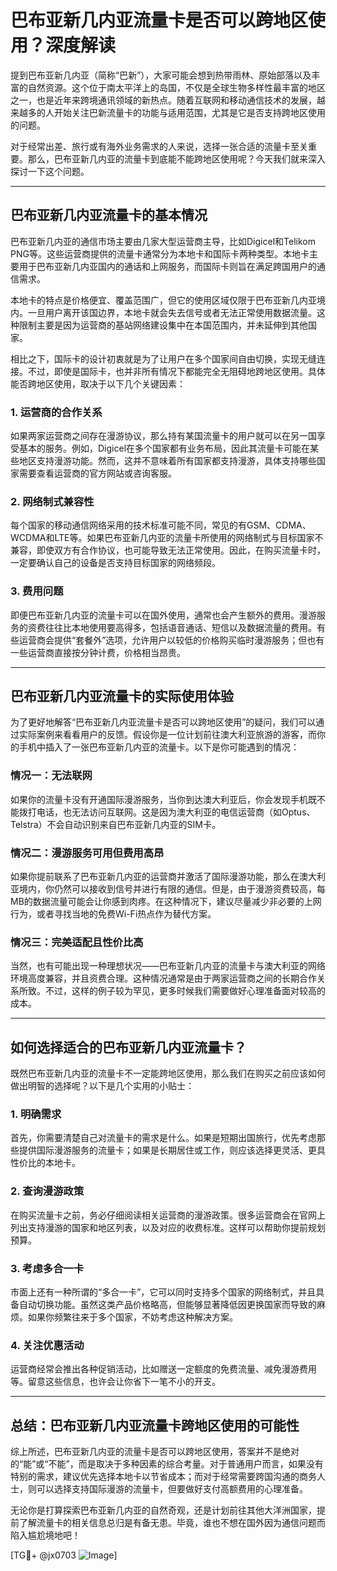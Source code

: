 # 巴布亚新几内亚流量卡是否可以跨地区使用？深度解读

提到巴布亚新几内亚（简称“巴新”），大家可能会想到热带雨林、原始部落以及丰富的自然资源。这个位于南太平洋上的岛国，不仅是全球生物多样性最丰富的地区之一，也是近年来跨境通讯领域的新热点。随着互联网和移动通信技术的发展，越来越多的人开始关注巴新流量卡的功能与适用范围，尤其是它是否支持跨地区使用的问题。

对于经常出差、旅行或有海外业务需求的人来说，选择一张合适的流量卡至关重要。那么，巴布亚新几内亚的流量卡到底能不能跨地区使用呢？今天我们就来深入探讨一下这个问题。

---

## 巴布亚新几内亚流量卡的基本情况

巴布亚新几内亚的通信市场主要由几家大型运营商主导，比如Digicel和Telikom PNG等。这些运营商提供的流量卡通常分为本地卡和国际卡两种类型。本地卡主要用于巴布亚新几内亚国内的通话和上网服务，而国际卡则旨在满足跨国用户的通信需求。

本地卡的特点是价格便宜、覆盖范围广，但它的使用区域仅限于巴布亚新几内亚境内。一旦用户离开该国边界，本地卡就会失去信号或者无法正常使用数据流量。这种限制主要是因为运营商的基站网络建设集中在本国范围内，并未延伸到其他国家。

相比之下，国际卡的设计初衷就是为了让用户在多个国家间自由切换，实现无缝连接。不过，即使是国际卡，也并非所有情况下都能完全无阻碍地跨地区使用。具体能否跨地区使用，取决于以下几个关键因素：

### 1. **运营商的合作关系**
   如果两家运营商之间存在漫游协议，那么持有某国流量卡的用户就可以在另一国享受基本的服务。例如，Digicel在多个国家都有业务布局，因此其流量卡可能在某些地区支持漫游功能。然而，这并不意味着所有国家都支持漫游，具体支持哪些国家需要查看运营商的官方网站或咨询客服。

### 2. **网络制式兼容性**
   每个国家的移动通信网络采用的技术标准可能不同，常见的有GSM、CDMA、WCDMA和LTE等。如果巴布亚新几内亚的流量卡所使用的网络制式与目标国家不兼容，即使双方有合作协议，也可能导致无法正常使用。因此，在购买流量卡时，一定要确认自己的设备是否支持目标国家的网络频段。

### 3. **费用问题**
   即便巴布亚新几内亚的流量卡可以在国外使用，通常也会产生额外的费用。漫游服务的资费往往比本地使用要高得多，包括语音通话、短信以及数据流量的费用。有些运营商会提供“套餐外”选项，允许用户以较低的价格购买临时漫游服务；但也有一些运营商直接按分钟计费，价格相当昂贵。

---

## 巴布亚新几内亚流量卡的实际使用体验

为了更好地解答“巴布亚新几内亚流量卡是否可以跨地区使用”的疑问，我们可以通过实际案例来看看用户的反馈。假设你是一位计划前往澳大利亚旅游的游客，而你的手机中插入了一张巴布亚新几内亚的流量卡。以下是你可能遇到的情况：

### 情况一：无法联网
如果你的流量卡没有开通国际漫游服务，当你到达澳大利亚后，你会发现手机既不能拨打电话，也无法访问互联网。这是因为澳大利亚的电信运营商（如Optus、Telstra）不会自动识别来自巴布亚新几内亚的SIM卡。

### 情况二：漫游服务可用但费用高昂
如果你提前联系了巴布亚新几内亚的运营商并激活了国际漫游功能，那么在澳大利亚境内，你仍然可以接收到信号并进行有限的通信。但是，由于漫游资费较高，每MB的数据流量可能会让你感到肉疼。在这种情况下，建议尽量减少非必要的上网行为，或者寻找当地的免费Wi-Fi热点作为替代方案。

### 情况三：完美适配且性价比高
当然，也有可能出现一种理想状况——巴布亚新几内亚的流量卡与澳大利亚的网络环境高度兼容，并且资费合理。这种情况通常是由于两家运营商之间的长期合作关系所致。不过，这样的例子较为罕见，更多时候我们需要做好心理准备面对较高的成本。

---

## 如何选择适合的巴布亚新几内亚流量卡？

既然巴布亚新几内亚的流量卡不一定能跨地区使用，那么我们在购买之前应该如何做出明智的选择呢？以下是几个实用的小贴士：

### 1. 明确需求
首先，你需要清楚自己对流量卡的需求是什么。如果是短期出国旅行，优先考虑那些提供国际漫游服务的流量卡；如果是长期居住或工作，则应该选择更灵活、更具性价比的本地卡。

### 2. 查询漫游政策
在购买流量卡之前，务必仔细阅读相关运营商的漫游政策。很多运营商会在官网上列出支持漫游的国家和地区列表，以及对应的收费标准。这样可以帮助你提前规划预算。

### 3. 考虑多合一卡
市面上还有一种所谓的“多合一卡”，它可以同时支持多个国家的网络制式，并且具备自动切换功能。虽然这类产品价格略高，但能够显著降低因更换国家而导致的麻烦。如果你频繁往来于多个国家，不妨考虑这种解决方案。

### 4. 关注优惠活动
运营商经常会推出各种促销活动，比如赠送一定额度的免费流量、减免漫游费用等。留意这些信息，也许会让你省下一笔不小的开支。

---

## 总结：巴布亚新几内亚流量卡跨地区使用的可能性

综上所述，巴布亚新几内亚的流量卡是否可以跨地区使用，答案并不是绝对的“能”或“不能”，而是取决于多种因素的综合考量。对于普通用户而言，如果没有特别的需求，建议优先选择本地卡以节省成本；而对于经常需要跨国沟通的商务人士，则可以选择支持国际漫游的流量卡，但要做好支付高额费用的心理准备。

无论你是打算探索巴布亚新几内亚的自然奇观，还是计划前往其他大洋洲国家，提前了解流量卡的相关信息总归是有备无患。毕竟，谁也不想在国外因为通信问题而陷入尴尬境地吧！

[TG💪+ @jx0703 ![Image](https://github.com/user-attachments/assets/dbca1d08-cadb-493c-b0ec-ad6f7a83f270)]